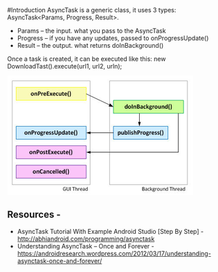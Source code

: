 #Introduction
AsyncTask is a generic class, it uses 3 types: AsyncTask<Params, Progress, Result>.

* Params – the input. what you pass to the AsyncTask
* Progress – if you have any updates, passed to onProgressUpdate()
* Result – the output. what returns doInBackground()

Once a task is created, it can be executed like this:
new DownloadTast().execute(url1, url2, urln);

![](https://github.com/abhi3700/My_Learning_Android-Concepts/blob/master/Images/asynctask.jpg)
## Resources - 
* AsyncTask Tutorial With Example Android Studio [Step By Step] - http://abhiandroid.com/programming/asynctask
* Understanding AsyncTask – Once and Forever - https://androidresearch.wordpress.com/2012/03/17/understanding-asynctask-once-and-forever/
